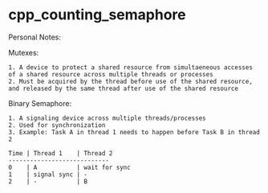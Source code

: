 # cpp_counting_semaphore

Personal Notes:

Mutexes:

    1. A device to protect a shared resource from simultaeneous accesses of a shared resource across multiple threads or processes
    2. Must be acquired by the thread before use of the shared resource, and released by the same thread after use of the shared resource

Binary Semaphore:

    1. A signaling device across multiple threads/processes
    2. Used for synchronization
    3. Example: Task A in thread 1 needs to happen before Task B in thread 2

    Time | Thread 1    | Thread 2
    ----------------------------
    0    | A           | wait for sync
    1    | signal sync | -
    2    | -           | B